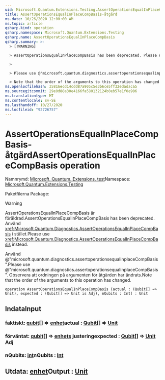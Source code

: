 ```yaml
---
uid: Microsoft.Quantum.Extensions.Testing.AssertOperationsEqualInPlaceCompBasis
title: AssertOperationsEqualInPlaceCompBasis-åtgärd
ms.date: 10/26/2020 12:00:00 AM
ms.topic: article
qsharp.kind: operation
qsharp.namespace: Microsoft.Quantum.Extensions.Testing
qsharp.name: AssertOperationsEqualInPlaceCompBasis
qsharp.summary: >-
  > [!WARNING]

  > AssertOperationsEqualInPlaceCompBasis has been deprecated. Please use <xref:Microsoft.Quantum.Diagnostics.AssertOperationsEqualInPlaceCompBasis> instead.

  >

  > Please use @"microsoft.quantum.diagnostics.assertoperationsequalinplaceCompBasis".

  > Note that the order of the arguments to this operation has changed.
ms.openlocfilehash: 35816ecd14cdd87a905c5e3b6ce5ff32edadaca5
ms.sourcegitcommit: 29e0d88a30e4166fa580132124b0eb57e1f0e986
ms.translationtype: MT
ms.contentlocale: sv-SE
ms.lasthandoff: 10/27/2020
ms.locfileid: "92726757"
---
```

# <a name="assertoperationsequalinplacecompbasis-operation"></a><span data-ttu-id="3b431-102">AssertOperationsEqualInPlaceCompBasis-åtgärd</span><span class="sxs-lookup"><span data-stu-id="3b431-102">AssertOperationsEqualInPlaceCompBasis operation</span></span>

<span data-ttu-id="3b431-103">Namnrymd: [Microsoft. Quantum. Extensions. test](xref:Microsoft.Quantum.Extensions.Testing)</span><span class="sxs-lookup"><span data-stu-id="3b431-103">Namespace: [Microsoft.Quantum.Extensions.Testing](xref:Microsoft.Quantum.Extensions.Testing)</span></span>

<span data-ttu-id="3b431-104">Paketfilerna [](https://nuget.org/packages/)</span><span class="sxs-lookup"><span data-stu-id="3b431-104">Package: [](https://nuget.org/packages/)</span></span>


> [!WARNING]
> <span data-ttu-id="3b431-105">AssertOperationsEqualInPlaceCompBasis är föråldrad.</span><span class="sxs-lookup"><span data-stu-id="3b431-105">AssertOperationsEqualInPlaceCompBasis has been deprecated.</span></span> <span data-ttu-id="3b431-106">Använd <xref:Microsoft.Quantum.Diagnostics.AssertOperationsEqualInPlaceCompBasis> i stället.</span><span class="sxs-lookup"><span data-stu-id="3b431-106">Please use <xref:Microsoft.Quantum.Diagnostics.AssertOperationsEqualInPlaceCompBasis> instead.</span></span>
>
> <span data-ttu-id="3b431-107">Använd @"microsoft.quantum.diagnostics.assertoperationsequalinplaceCompBasis".</span><span class="sxs-lookup"><span data-stu-id="3b431-107">Please use @"microsoft.quantum.diagnostics.assertoperationsequalinplaceCompBasis".</span></span>
> <span data-ttu-id="3b431-108">Observera att ordningen på argumenten för åtgärden har ändrats.</span><span class="sxs-lookup"><span data-stu-id="3b431-108">Note that the order of the arguments to this operation has changed.</span></span>



```qsharp
operation AssertOperationsEqualInPlaceCompBasis (actual : (Qubit[] => Unit), expected : (Qubit[] => Unit is Adj), nQubits : Int) : Unit
```


## <a name="input"></a><span data-ttu-id="3b431-109">Indata</span><span class="sxs-lookup"><span data-stu-id="3b431-109">Input</span></span>

### <a name="actual--qubit--unit"></a><span data-ttu-id="3b431-110">faktiskt: [qubit](xref:microsoft.quantum.lang-ref.qubit)[] => [enhet](xref:microsoft.quantum.lang-ref.unit)</span><span class="sxs-lookup"><span data-stu-id="3b431-110">actual : [Qubit](xref:microsoft.quantum.lang-ref.qubit)[] => [Unit](xref:microsoft.quantum.lang-ref.unit)</span></span> 




### <a name="expected--qubit--unit-adj"></a><span data-ttu-id="3b431-111">förväntat: [qubit](xref:microsoft.quantum.lang-ref.qubit)[] => [enhets](xref:microsoft.quantum.lang-ref.unit) justering</span><span class="sxs-lookup"><span data-stu-id="3b431-111">expected : [Qubit](xref:microsoft.quantum.lang-ref.qubit)[] => [Unit](xref:microsoft.quantum.lang-ref.unit) Adj</span></span>




### <a name="nqubits--int"></a><span data-ttu-id="3b431-112">nQubits: [int](xref:microsoft.quantum.lang-ref.int)</span><span class="sxs-lookup"><span data-stu-id="3b431-112">nQubits : [Int](xref:microsoft.quantum.lang-ref.int)</span></span>





## <a name="output--unit"></a><span data-ttu-id="3b431-113">Utdata: [enhet](xref:microsoft.quantum.lang-ref.unit)</span><span class="sxs-lookup"><span data-stu-id="3b431-113">Output : [Unit](xref:microsoft.quantum.lang-ref.unit)</span></span>


